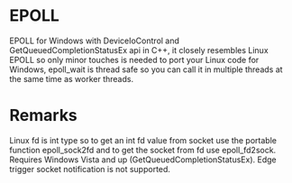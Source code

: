 # EPOLL
 EPOLL for Windows with DeviceIoControl and GetQueuedCompletionStatusEx api in C++, it closely resembles Linux EPOLL so only minor touches is needed to port your Linux code for Windows, epoll_wait is thread safe so you can call it in multiple threads at the same time as worker threads.
 
# Remarks
Linux fd is int type so to get an int fd value from socket use the portable function epoll_sock2fd and to get the socket from fd use epoll_fd2sock.
Requires Windows Vista and up (GetQueuedCompletionStatusEx).
Edge trigger socket notification is not supported.
